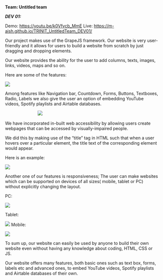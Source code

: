 **Team: Untitled team**

***DEV 01:***

Demo: https://youtu.be/k0Vfvcb_MmE
Live: https://m-aish.github.io/TRINIT_UntitledTeam_DEV01/

Our project makes use of the GrapeJS framework. Our website is very user-friendly and it allows for users to build a website from scratch by just dragging and dropping elements.

Our website provides the ability for the user to add columns, texts, images, links, videos, maps and so on.

Here are some of the features:

![](https://s3.us-west-2.amazonaws.com/secure.notion-static.com/0d233ebb-ced5-4d3a-b217-de98c8be871f/Untitled.png?X-Amz-Algorithm=AWS4-HMAC-SHA256&X-Amz-Content-Sha256=UNSIGNED-PAYLOAD&X-Amz-Credential=AKIAT73L2G45EIPT3X45%2F20220130%2Fus-west-2%2Fs3%2Faws4_request&X-Amz-Date=20220130T074822Z&X-Amz-Expires=86400&X-Amz-Signature=fd5ce506d2eae52d0318c529de8dad7f35c67a21c10792c1f9f9ee33a81374fd&X-Amz-SignedHeaders=host&response-content-disposition=filename%20%3D%22Untitled.png%22&x-id=GetObject)


Among features like Navigation bar, Countdown, Forms, Buttons, Textboxes, Radio, Labels we also give the user an option of embedding YouTube videos, Spotify playlists and Airtable databases.

`  				`![](https://s3.us-west-2.amazonaws.com/secure.notion-static.com/256fbc4f-d61e-4ef7-8438-c881676984d5/Untitled.png?X-Amz-Algorithm=AWS4-HMAC-SHA256&X-Amz-Content-Sha256=UNSIGNED-PAYLOAD&X-Amz-Credential=AKIAT73L2G45EIPT3X45%2F20220130%2Fus-west-2%2Fs3%2Faws4_request&X-Amz-Date=20220130T075006Z&X-Amz-Expires=86400&X-Amz-Signature=83e5c11d30ba4c71fe83f388ba6b89fb60da9b798ae32a840e052c1f5c55f650&X-Amz-SignedHeaders=host&response-content-disposition=filename%20%3D%22Untitled.png%22&x-id=GetObject)

We have incorporated in-built web accessibility by allowing users create webpages that can be accessed by visually-impaired people.

We did this by making use of the “title” tag in HTML such that when a user hovers over a particular element, the  title text of the corresponding element would appear.

Here is an example:

![](https://s3.us-west-2.amazonaws.com/secure.notion-static.com/93475713-8228-4860-ae40-ae3074d04230/Untitled.png?X-Amz-Algorithm=AWS4-HMAC-SHA256&X-Amz-Content-Sha256=UNSIGNED-PAYLOAD&X-Amz-Credential=AKIAT73L2G45EIPT3X45%2F20220130%2Fus-west-2%2Fs3%2Faws4_request&X-Amz-Date=20220130T075102Z&X-Amz-Expires=86400&X-Amz-Signature=c0db1a6ff92a1776a0e267c956596228b7d8d04c42b429e9ec13fe58632cd149&X-Amz-SignedHeaders=host&response-content-disposition=filename%20%3D%22Untitled.png%22&x-id=GetObject)

Another one of our features is responsiveness; The user can make websites which can be supported on devices of all sizes( mobile, tablet or PC) without explicitly changing the layout.

PC:

![](https://s3.us-west-2.amazonaws.com/secure.notion-static.com/3e183483-f5a5-4652-91e9-55c1743f4c89/Untitled.png?X-Amz-Algorithm=AWS4-HMAC-SHA256&X-Amz-Content-Sha256=UNSIGNED-PAYLOAD&X-Amz-Credential=AKIAT73L2G45EIPT3X45%2F20220130%2Fus-west-2%2Fs3%2Faws4_request&X-Amz-Date=20220130T075135Z&X-Amz-Expires=86400&X-Amz-Signature=89a015475a3d8bdaf34427c43a459e0b51d782dfc3feb59322926ad60b4134a9&X-Amz-SignedHeaders=host&response-content-disposition=filename%20%3D%22Untitled.png%22&x-id=GetObject)

Tablet:

![](https://s3.us-west-2.amazonaws.com/secure.notion-static.com/44102581-fb1b-4299-a6e8-92eed39c5d8c/Untitled.png?X-Amz-Algorithm=AWS4-HMAC-SHA256&X-Amz-Content-Sha256=UNSIGNED-PAYLOAD&X-Amz-Credential=AKIAT73L2G45EIPT3X45%2F20220130%2Fus-west-2%2Fs3%2Faws4_request&X-Amz-Date=20220130T075414Z&X-Amz-Expires=86400&X-Amz-Signature=71526eaaf7bb98f16b12a3d018c307a907d93e726968fc2e65a43ae8967fdc64&X-Amz-SignedHeaders=host&response-content-disposition=filename%20%3D%22Untitled.png%22&x-id=GetObject)
Mobile:

![](https://s3.us-west-2.amazonaws.com/secure.notion-static.com/defdf8b5-6ffa-4402-beb5-b796f1f46804/Untitled.png?X-Amz-Algorithm=AWS4-HMAC-SHA256&X-Amz-Content-Sha256=UNSIGNED-PAYLOAD&X-Amz-Credential=AKIAT73L2G45EIPT3X45%2F20220130%2Fus-west-2%2Fs3%2Faws4_request&X-Amz-Date=20220130T075532Z&X-Amz-Expires=86400&X-Amz-Signature=d0afcf6bb221aa70343bd3a204e2b09a18ce7908b47020dab9f83153b4922889&X-Amz-SignedHeaders=host&response-content-disposition=filename%20%3D%22Untitled.png%22&x-id=GetObject)

To sum up, our website can easily be used by anyone to build their own website even without having any knowledge about coding, HTML, CSS or JS.

Our website offers many features, both basic ones such as text box, forms, labels etc and advanced ones, to embed YouTube videos, Spotify playlists and Airtable databases of their own. 
